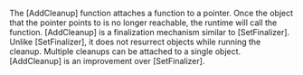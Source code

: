 The [AddCleanup] function attaches a function to a pointer. Once the object that
the pointer points to is no longer reachable, the runtime will call the function.
[AddCleanup] is a finalization mechanism similar to [SetFinalizer]. Unlike
[SetFinalizer], it does not resurrect objects while running the cleanup. Multiple
cleanups can be attached to a single object. [AddCleanup] is an improvement over
[SetFinalizer].
